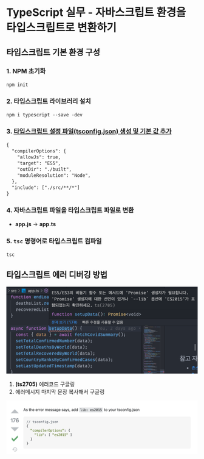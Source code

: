 # TypeScript 실무 - 자바스크립트 환경을 타입스크립트로 변환하기

## 타입스크립트 기본 환경 구성
### 1. NPM 초기화
```
npm init
```

### 2. 타입스크립트 라이브러리 설치
```
npm i typescript --save -dev
```
### 3. [타입스크립트 설정 파일(tsconfig.json) 생성 및 기본 값 추가](https://www.typescriptlang.org/tsconfig)
```
{
  "compilerOptions": {
    "allowJs": true,
    "target": "ES5",
    "outDir": "./built",
    "moduleResolution": "Node",
  },
  "include": ["./src/**/*"]
}
```

### 4. 자바스크립트 파일을 타입스크립트 파일로 변환
- **app.js** → **app.ts**

### 5. `tsc` 명령어로 타입스크립트 컴파일
```
tsc
```

## 타입스크립트 에러 디버깅 방법
![](/TypeScript/images/ts_error.png)
1. **(ts2705)** 에러코드 구글링
2. 에러메시지 마지막 문장 복사해서 구글링

![](/TypeScript/images/ts_solution.png)